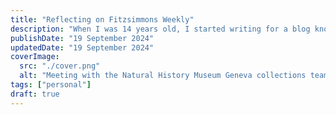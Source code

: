 ```yaml
---
title: "Reflecting on Fitzsimmons Weekly"
description: "When I was 14 years old, I started writing for a blog known as 'Fitzsimmons Weekly'. After half a decade of activity, I stepped away. Here are my thoughts."
publishDate: "19 September 2024"
updatedDate: "19 September 2024"
coverImage:
  src: "./cover.png"
  alt: "Meeting with the Natural History Museum Geneva collections team"
tags: ["personal"]
draft: true
---
```



<!-- *A historic street in Geneva.* 

![Geneva Street](geneva_street.jpeg)

*Some lovely herbarium[^4] sheets in Geneva.*

![Geneva Herbarium Sheets](geneva_herb.jpeg)

*A gorgeous view of Lausanne around sunset with a view of the Alps.*

![Lausanne](lausanne.jpeg)

*Some impressive drill core specimens in Lausanne.*

![Lausanne Drill Cores](lausanne_drillcores.jpeg)

*A photo of myself outside the Naturhistorisches Museum Bern.*

![Bern Selfie](bern_self.jpeg) -->
